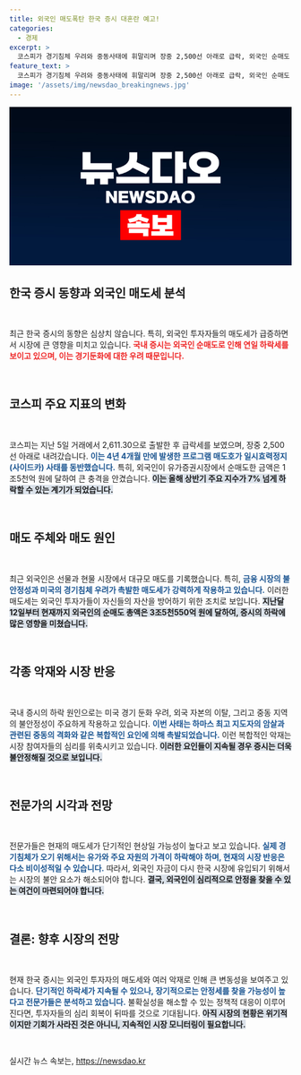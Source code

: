 ```yaml
---
title: 외국인 매도폭탄 한국 증시 대혼란 예고!
categories:
  - 경제
excerpt: >
  코스피가 경기침체 우려와 중동사태에 휘말리며 장중 2,500선 아래로 급락, 외국인 순매도 1조5천억 원에 달해 대혼란을 겪고 있다. 전문가들은 이는 단기적 현상일 것으로 보지만, 여전히 불안정한 상황이다.
feature_text: >
  코스피가 경기침체 우려와 중동사태에 휘말리며 장중 2,500선 아래로 급락, 외국인 순매도 1조5천억 원에 달해 대혼란을 겪고 있다. 전문가들은 이는 단기적 현상일 것으로 보지만, 여전히 불안정한 상황이다.
image: '/assets/img/newsdao_breakingnews.jpg'
---
```


<p><img src="/assets/img/newsdao_breakingnews.jpg" alt="pcversion 속보" /></p>

<h2 data-ke-size="size26">한국 증시 동향과 외국인 매도세 분석</h2>

<p data-ke-size="size16">&nbsp;</p>

<p>최근 한국 증시의 동향은 심상치 않습니다. 특히, 외국인 투자자들의 매도세가 급증하면서 시장에 큰 영향을 미치고 있습니다. <b><span style="color: #ee2323;">국내 증시는 외국인 순매도로 인해 연일 하락세를 보이고 있으며, 이는 경기둔화에 대한 우려 때문입니다.</span></b> </p>

<p data-ke-size="size16">&nbsp;</p>

<h2 data-ke-size="size26">코스피 주요 지표의 변화</h2>

<p data-ke-size="size16">&nbsp;</p>

<p>코스피는 지난 5일 거래에서 2,611.30으로 출발한 후 급락세를 보였으며, 장중 2,500선 아래로 내려갔습니다. <b><span style="color: #1a5490;">이는 4년 4개월 만에 발생한 프로그램 매도호가 일시효력정지(사이드카) 사태를 동반했습니다.</span></b> 특히, 외국인이 유가증권시장에서 순매도한 금액은 1조5천억 원에 달하여 큰 충격을 안겼습니다. <b><span style="background-color: #21538527;">이는 올해 상반기 주요 지수가 7% 넘게 하락할 수 있는 계기가 되었습니다.</span></b></p>

<p data-ke-size="size16">&nbsp;</p>

<h2 data-ke-size="size26">매도 주체와 매도 원인</h2>

<p data-ke-size="size16">&nbsp;</p>

<p>최근 외국인은 선물과 현물 시장에서 대규모 매도를 기록했습니다. 특히, <b><span style="color: #1a5490;">금융 시장의 불안정성과 미국의 경기침체 우려가 촉발한 매도세가 강력하게 작용하고 있습니다.</span></b> 이러한 매도세는 외국인 투자가들이 자신들의 자산을 방어하기 위한 조치로 보입니다. <b><span style="background-color: #21538527;">지난달 12일부터 현재까지 외국인의 순매도 총액은 3조5천550억 원에 달하여, 증시의 하락에 많은 영향을 미쳤습니다.</span></b></p>

<p data-ke-size="size16">&nbsp;</p>

<h2 data-ke-size="size26">각종 악재와 시장 반응</h2>

<p data-ke-size="size16">&nbsp;</p>

<p>국내 증시의 하락 원인으로는 미국 경기 둔화 우려, 외국 자본의 이탈, 그리고 중동 지역의 불안정성이 주요하게 작용하고 있습니다. <b><span style="color: #1a5490;">이번 사태는 하마스 최고 지도자의 암살과 관련된 중동의 격화와 같은 복합적인 요인에 의해 촉발되었습니다.</span></b> 이런 복합적인 악재는 시장 참여자들의 심리를 위축시키고 있습니다. <b><span style="background-color: #21538527;">이러한 요인들이 지속될 경우 증시는 더욱 불안정해질 것으로 보입니다.</span></b></p>

<p data-ke-size="size16">&nbsp;</p>

<h2 data-ke-size="size26">전문가의 시각과 전망</h2>

<p data-ke-size="size16">&nbsp;</p>

<p>전문가들은 현재의 매도세가 단기적인 현상일 가능성이 높다고 보고 있습니다. <b><span style="color: #1a5490;">실제 경기침체가 오기 위해서는 유가와 주요 자원의 가격이 하락해야 하며, 현재의 시장 반응은 다소 비이성적일 수 있습니다.</span></b> 따라서, 외국인 자금이 다시 한국 시장에 유입되기 위해서는 시장의 불안 요소가 해소되어야 합니다. <b><span style="background-color: #21538527;">결국, 외국인이 심리적으로 안정을 찾을 수 있는 여건이 마련되어야 합니다.</span></b></p>

<p data-ke-size="size16">&nbsp;</p>

<h2 data-ke-size="size26">결론: 향후 시장의 전망</h2>

<p data-ke-size="size16">&nbsp;</p>

<p>현재 한국 증시는 외국인 투자자의 매도세와 여러 악재로 인해 큰 변동성을 보여주고 있습니다. <b><span style="color: #1a5490;">단기적인 하락세가 지속될 수 있으나, 장기적으로는 안정세를 찾을 가능성이 높다고 전문가들은 분석하고 있습니다.</span></b> 불확실성을 해소할 수 있는 정책적 대응이 이루어진다면, 투자자들의 심리 회복이 뒤따를 것으로 기대됩니다. <b><span style="background-color: #21538527;">아직 시장의 현황은 위기적이지만 기회가 사라진 것은 아니니, 지속적인 시장 모니터링이 필요합니다.</span></b></p>

<p data-ke-size="size16">&nbsp;</p>
실시간 뉴스 속보는, <a href="https://newsdao.kr" rel="dofollow">https://newsdao.kr</a>


